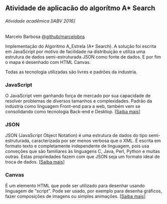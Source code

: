 ## Atividade de aplicacão do algorítmo A* Search
###### Atividade acadêmica [IABV 2016]
 Marcelo Barbosa [@github/marcelobns](https://github.com/marcelobns)

 Implementação do Algoritmo A_Estrela (A* Search). A solução foi escrita em JavaScript por motivo de facilidade na distribuição e utiliza uma estrutura de dados semi-estruturada JSON como fonte de dados. E por fim o mapa é desenhado com HTML Canvas.

 Todas as tecnologia utilizadas são livres e padrões da industria.

### JavaScript
 O JavaScript vem ganhando força de mercado por sua capacidade de resolver problemas de diversos tamanhos e complexidades. Padrão da indústria como linguagem Front-end para a web, também vem se consolidando como tecnologia Back-end e Desktop. [<a href="https://developer.mozilla.org/pt-BR/docs/Web/JavaScript" target="blank">Saiba mais</a>]

### JSON
 JSON (JavaScript Object Notation) é uma estrutura de dados do tipo semi-estruturada, caracterizada por ser menos verbosa que o XML. É escrita em formato texto e completamente independente de linguagem, pois usa conveções que são familiares às linguagens C, Java, Perl, Python e muitas outras. Estas propriedades fazem com que JSON seja um formato ideal de troca de dados. [<a href="http://www.json.org/json-pt.html" target="blank">Saiba mais</a>]

### Canvas
 É um elemento HTML que pode ser utilizado para desenhar usando linguagem de "script". Pode ser usado, por exemplo para desenha gráficos, fazer composições de imagens ou simples animações. [<a href="https://developer.mozilla.org/pt-BR/docs/Web/Guide/HTML/Canvas_tutorial" target="blank">Saiba mais</a>]
